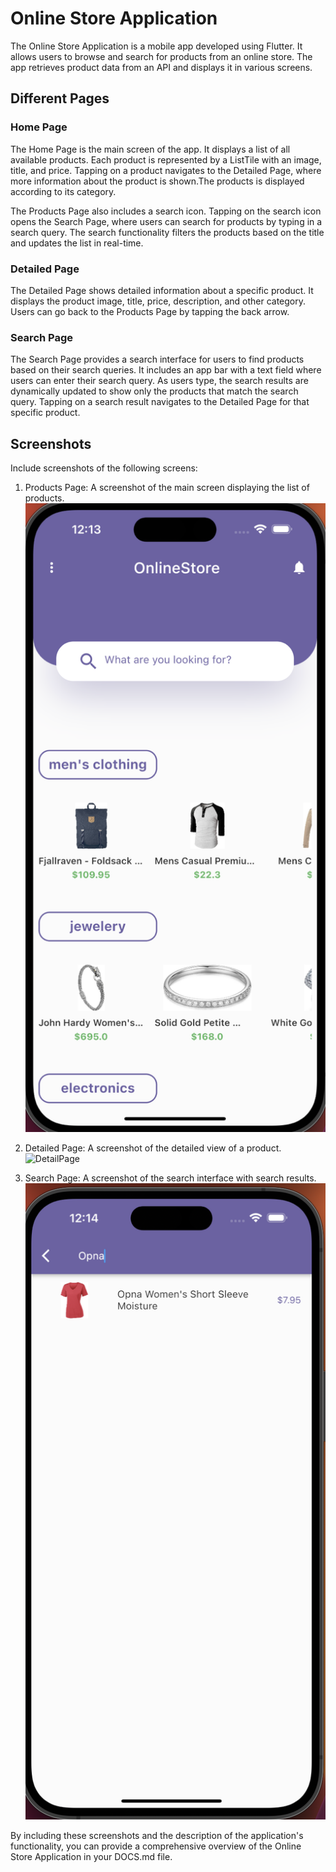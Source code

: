 # Online Store Application

The Online Store Application is a mobile app developed using Flutter. It allows users to browse and search for products from an online store. The app retrieves product data from an API and displays it in various screens.

## Different Pages

### Home Page

The Home Page is the main screen of the app. It displays a list of all available products. Each product is represented by a ListTile with an image, title, and price. Tapping on a product navigates to the Detailed Page, where more information about the product is shown.The products is displayed according to its category.

The Products Page also includes a search icon. Tapping on the search icon opens the Search Page, where users can search for products by typing in a search query. The search functionality filters the products based on the title and updates the list in real-time.

### Detailed Page

The Detailed Page shows detailed information about a specific product. It displays the product image, title, price, description, and other category. Users can go back to the Products Page by tapping the back arrow.

### Search Page

The Search Page provides a search interface for users to find products based on their search queries. It includes an app bar with a text field where users can enter their search query. As users type, the search results are dynamically updated to show only the products that match the search query. Tapping on a search result navigates to the Detailed Page for that specific product.

## Screenshots

Include screenshots of the following screens:

1. Products Page: A screenshot of the main screen displaying the list of products.
![HomePage](homepage_screenshot.png)

2. Detailed Page: A screenshot of the detailed view of a product.
![DetailPage](detailpage.png)

3. Search Page: A screenshot of the search interface with search results.
![SearchPage](searchpage_screenshot.png)

By including these screenshots and the description of the application's functionality, you can provide a comprehensive overview of the Online Store Application in your DOCS.md file.

